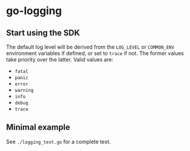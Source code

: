 # go-logging

## Start using the SDK

The default log level will be derived from the `LOG_LEVEL` or `COMMON_ENV` environment variables if defined, or set to `trace` if not. The former values take priority over the latter. Valid values are:
* `fatal`
* `panic`
* `error`
* `warning`
* `info`
* `debug`
* `trace`

## Minimal example

See `./logging_test.go` for a complete test.
